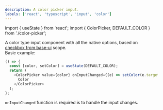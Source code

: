 ```yaml
---
description: A color picker input.
labels: ['react', 'typescript', 'input', 'color']
---
```


import { useState } from 'react';
import { ColorPicker, DEFAULT_COLOR } from './color-picker';

A color type input component with all the native options, based on [checkbox from base-ui](https://bit.dev/teambit/base-ui/input/checkbox/label) scope.  
Basic example:

```js live
() => {
  const [color, setColor] = useState(DEFAULT_COLOR);
  return (
    <ColorPicker value={color} onInputChanged={(e) => setColor(e.target.value)} size="l">
      Color
    </ColorPicker>
  );
};
```

`onInputChanged` function is required is to handle the input changes.
